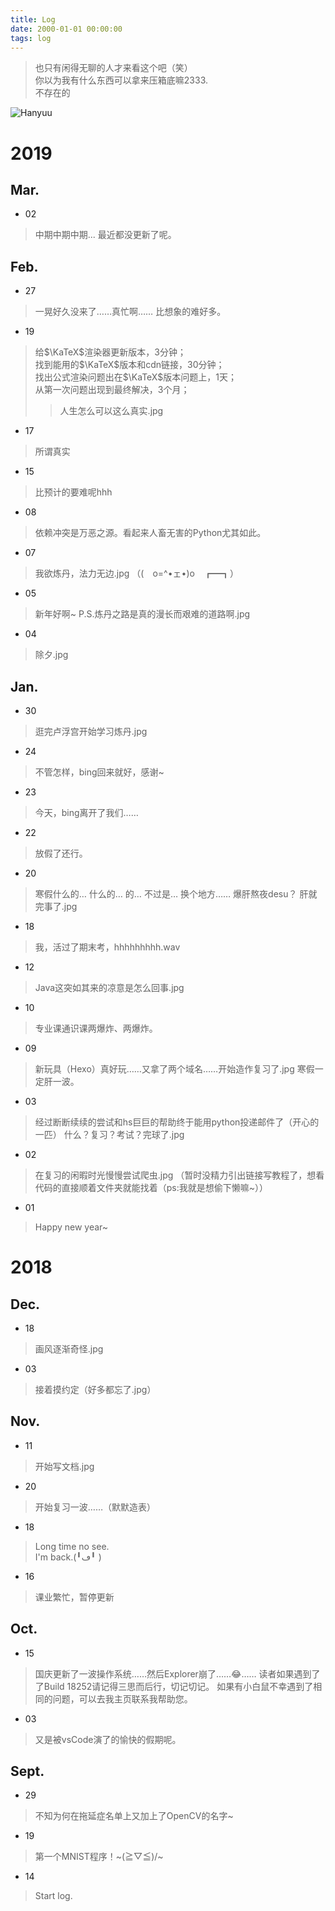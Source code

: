 ```yaml
---
title: Log
date: 2000-01-01 00:00:00
tags: log
---
```

> 也只有闲得无聊的人才来看这个吧（笑）\
> 你以为我有什么东西可以拿来压箱底嘛2333.\
> 不存在的

![Hanyuu](https://raw.githubusercontent.com/HanyuuFurude/TechBlog/master/studyNotes/rm.png
)
# 2019

## Mar.

* 02
> 中期中期中期...
> 最近都没更新了呢。

## Feb.
* 27
> 一晃好久没来了……真忙啊……
> 比想象的难好多。
* 19
> 给$\KaTeX$渲染器更新版本，3分钟；\
> 找到能用的$\KaTeX$版本和cdn链接，30分钟； \
> 找出公式渲染问题出在$\KaTeX$版本问题上，1天；\
> 从第一次问题出现到最终解决，3个月；
> > 人生怎么可以这么真实.jpg
* 17
> 所谓真实
* 15
> 比预计的要难呢hhh
* 08
> 依赖冲突是万恶之源。看起来人畜无害的Python尤其如此。
* 07
> 我欲炼丹，法力无边.jpg （(　o=^•ェ•)o　┏━┓）
* 05
> 新年好啊~
> P.S.炼丹之路是真的漫长而艰难的道路啊.jpg
* 04
> 除夕.jpg

## Jan.
* 30
> 逛完卢浮宫开始学习炼丹.jpg
* 24
> 不管怎样，bing回来就好，感谢~
* 23
> 今天，bing离开了我们……
* 22
> 放假了还行。
* 20
> 寒假什么的…
> 什么的…
> 的…
> 不过是…
> 换个地方……
> 爆肝熬夜desu？
> 肝就完事了.jpg
* 18
> 我，活过了期末考，hhhhhhhhh.wav
* 12
> Java这突如其来的凉意是怎么回事.jpg
* 10
> 专业课通识课两爆炸、两爆炸。
* 09
> 新玩具（Hexo）真好玩……又拿了两个域名……开始造作复习了.jpg
> 寒假一定肝一波。
* 03
> 经过断断续续的尝试和hs巨巨的帮助终于能用python投递邮件了（开心的一匹）
> 什么？复习？考试？完球了.jpg
* 02
> 在复习的闲暇时光慢慢尝试爬虫.jpg
> （暂时没精力引出链接写教程了，想看代码的直接顺着文件夹就能找着（ps:我就是想偷下懒嘛~））
* 01
> Happy new year~

# 2018
## Dec.
* 18
> 画风逐渐奇怪.jpg
* 03
> 接着摸约定（好多都忘了.jpg）

## Nov.
* 11
> 开始写文档.jpg
* 20
> 开始复习一波……（默默造表）
* 18
> Long time no see.\
> I'm back.(╹ڡ╹ )
* 16
> 课业繁忙，暂停更新

## Oct.
* 15
> 国庆更新了一波操作系统……然后Explorer崩了……😂……
> 读者如果遇到了了Build 18252请记得三思而后行，切记切记。
> 如果有小白鼠不幸遇到了相同的问题，可以去我主页联系我帮助您。
* 03
> 又是被vsCode演了的愉快的假期呢。

## Sept.
* 29
> 不知为何在拖延症名单上又加上了OpenCV的名字~
* 19
> 第一个MNIST程序！~\(≧▽≦)/~
* 14
> Start log.
